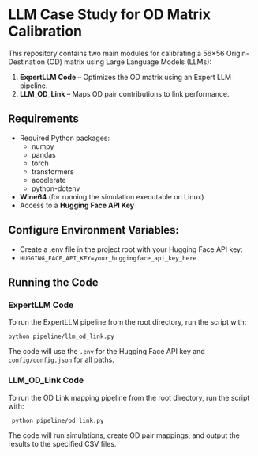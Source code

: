# LLM Case Study for OD Matrix Calibration

This repository contains two main modules for calibrating a 56×56 Origin-Destination (OD) matrix using Large Language Models (LLMs):

1. **ExpertLLM Code** – Optimizes the OD matrix using an Expert LLM pipeline.
2. **LLM_OD_Link** – Maps OD pair contributions to link performance.

## Requirements

- Required Python packages:
  - numpy
  - pandas
  - torch
  - transformers
  - accelerate
  - python-dotenv
- **Wine64** (for running the simulation executable on Linux)
- Access to a **Hugging Face API Key**

## Configure Environment Variables:
- Create a .env file in the project root with your Hugging Face API key:
- ```HUGGING_FACE_API_KEY=your_huggingface_api_key_here```

## Running the Code
### ExpertLLM Code
To run the ExpertLLM pipeline from the root directory, run the script with:

``` python pipeline/llm_od_link.py ```

The code will use the ```.env``` for the Hugging Face API key and ```config/config.json``` for all paths.

### LLM_OD_Link Code
To run the OD Link mapping pipeline from the root directory, run the script with:

``` python pipeline/od_link.py```

The code will run simulations, create OD pair mappings, and output the results to the specified CSV files.